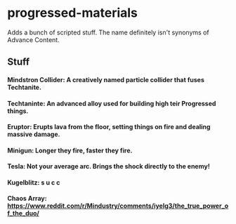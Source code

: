 # progressed-materials
Adds a bunch of scripted stuff. The name definitely isn't synonyms of Advance Content.

## Stuff
#### Mindstron Collider: A creatively named particle collider that fuses Techtanite.
#### Techtaninte: An advanced alloy used for building high teir Progressed things.
#### Eruptor: Erupts lava from the floor, setting things on fire and dealing massive damage.
#### Minigun: Longer they fire, faster they fire.
#### Tesla: Not your average arc. Brings the shock directly to the enemy!
#### Kugelblitz: s u c c
#### Chaos Array: https://www.reddit.com/r/Mindustry/comments/iyelg3/the_true_power_of_the_duo/
